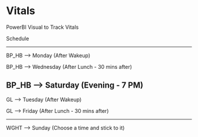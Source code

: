 # Vitals

PowerBI Visual to Track Vitals

Schedule

-------------------------------------

BP_HB  --> Monday    (After Wakeup)

BP_HB  --> Wednesday (After Lunch - 30 mins after)

BP_HB  --> Saturday  (Evening - 7 PM)
---------------------------------------

GL     --> Tuesday   (After Wakeup)

GL     --> Friday    (After Lunch - 30 mins after)

---------------------------------------

WGHT   --> Sunday    (Choose a time and stick to it)



